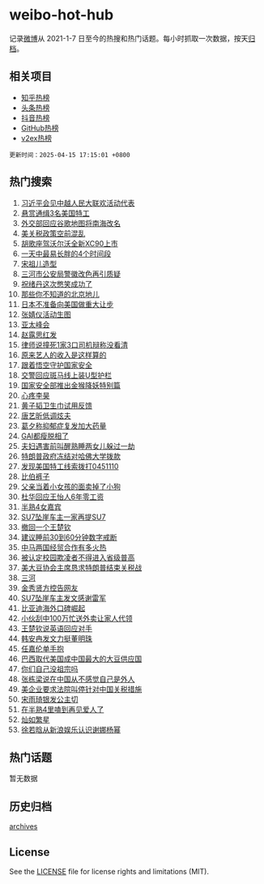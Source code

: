 # weibo-hot-hub

记录[微博](https://www.weibo.com)从 2021-1-7 日至今的热搜和热门话题。每小时抓取一次数据，按天[归档](archives)。

## 相关项目

- [知乎热榜](https://github.com/lonnyzhang423/zhihu-hot-hub)
- [头条热榜](https://github.com/lonnyzhang423/toutiao-hot-hub)
- [抖音热榜](https://github.com/lonnyzhang423/douyin-hot-hub)
- [GitHub热榜](https://github.com/lonnyzhang423/github-hot-hub)
- [v2ex热榜](https://github.com/lonnyzhang423/v2ex-hot-hub)


`更新时间：2025-04-15 17:15:01 +0800`

## 热门搜索

1. [习近平会见中越人民大联欢活动代表](https://m.weibo.cn/search?containerid=100103type%3D1%26t%3D10%26q%3D%23%E4%B9%A0%E8%BF%91%E5%B9%B3%E4%BC%9A%E8%A7%81%E4%B8%AD%E8%B6%8A%E4%BA%BA%E6%B0%91%E5%A4%A7%E8%81%94%E6%AC%A2%E6%B4%BB%E5%8A%A8%E4%BB%A3%E8%A1%A8%23&stream_entry_id=51&isnewpage=1&extparam=seat%3D1%26q%3D%2523%25E4%25B9%25A0%25E8%25BF%2591%25E5%25B9%25B3%25E4%25BC%259A%25E8%25A7%2581%25E4%25B8%25AD%25E8%25B6%258A%25E4%25BA%25BA%25E6%25B0%2591%25E5%25A4%25A7%25E8%2581%2594%25E6%25AC%25A2%25E6%25B4%25BB%25E5%258A%25A8%25E4%25BB%25A3%25E8%25A1%25A8%2523%26filter_type%3Drealtimehot%26stream_entry_id%3D51%26c_type%3D51%26pos%3D0%26dgr%3D0%26cate%3D10103%26display_time%3D1744708500%26pre_seqid%3D17447085002020323575703)
1. [悬赏通缉3名美国特工](https://m.weibo.cn/search?containerid=100103type%3D1%26t%3D10%26q%3D%23%E6%82%AC%E8%B5%8F%E9%80%9A%E7%BC%893%E5%90%8D%E7%BE%8E%E5%9B%BD%E7%89%B9%E5%B7%A5%23&stream_entry_id=31&isnewpage=1&extparam=seat%3D1%26band_rank%3D1%26filter_type%3Drealtimehot%26c_type%3D31%26pos%3D0%26cate%3D5001%26lcate%3D5001%26stream_entry_id%3D31%26q%3D%2523%25E6%2582%25AC%25E8%25B5%258F%25E9%2580%259A%25E7%25BC%25893%25E5%2590%258D%25E7%25BE%258E%25E5%259B%25BD%25E7%2589%25B9%25E5%25B7%25A5%2523%26realpos%3D1%26dgr%3D0%26flag%3D0%26display_time%3D1744708500%26pre_seqid%3D17447085002020323575703)
1. [外交部回应谷歌地图将南海改名](https://m.weibo.cn/search?containerid=100103type%3D1%26t%3D10%26q%3D%23%E5%A4%96%E4%BA%A4%E9%83%A8%E5%9B%9E%E5%BA%94%E8%B0%B7%E6%AD%8C%E5%9C%B0%E5%9B%BE%E5%B0%86%E5%8D%97%E6%B5%B7%E6%94%B9%E5%90%8D%23&stream_entry_id=31&isnewpage=1&extparam=seat%3D1%26band_rank%3D2%26filter_type%3Drealtimehot%26c_type%3D31%26pos%3D1%26cate%3D5001%26lcate%3D5001%26stream_entry_id%3D31%26q%3D%2523%25E5%25A4%2596%25E4%25BA%25A4%25E9%2583%25A8%25E5%259B%259E%25E5%25BA%2594%25E8%25B0%25B7%25E6%25AD%258C%25E5%259C%25B0%25E5%259B%25BE%25E5%25B0%2586%25E5%258D%2597%25E6%25B5%25B7%25E6%2594%25B9%25E5%2590%258D%2523%26realpos%3D2%26dgr%3D0%26flag%3D1%26display_time%3D1744708500%26pre_seqid%3D17447085002020323575703)
1. [美关税政策空前混乱](https://m.weibo.cn/search?containerid=100103type%3D1%26t%3D10%26q%3D%23%E7%BE%8E%E5%85%B3%E7%A8%8E%E6%94%BF%E7%AD%96%E7%A9%BA%E5%89%8D%E6%B7%B7%E4%B9%B1%23&stream_entry_id=31&isnewpage=1&extparam=seat%3D1%26band_rank%3D3%26filter_type%3Drealtimehot%26c_type%3D31%26pos%3D2%26cate%3D5001%26lcate%3D5001%26stream_entry_id%3D31%26q%3D%2523%25E7%25BE%258E%25E5%2585%25B3%25E7%25A8%258E%25E6%2594%25BF%25E7%25AD%2596%25E7%25A9%25BA%25E5%2589%258D%25E6%25B7%25B7%25E4%25B9%25B1%2523%26realpos%3D3%26dgr%3D0%26flag%3D1%26display_time%3D1744708500%26pre_seqid%3D17447085002020323575703)
1. [胡歌座驾沃尔沃全新XC90上市](https://m.weibo.cn/search?containerid=100103type%3D1%26t%3D10%26q%3D%23%E8%83%A1%E6%AD%8C%E5%BA%A7%E9%A9%BE%E6%B2%83%E5%B0%94%E6%B2%83%E5%85%A8%E6%96%B0XC90%E4%B8%8A%E5%B8%82%23&stream_entry_id=31&isnewpage=1&extparam=seat%3D1%26band_rank%3D4%26filter_type%3Drealtimehot%26c_type%3D31%26adid%3D282786%26cate%3D5001%26lcate%3D5001%26is_ad_pos%3D1%26stream_entry_id%3D31%26q%3D%2523%25E8%2583%25A1%25E6%25AD%258C%25E5%25BA%25A7%25E9%25A9%25BE%25E6%25B2%2583%25E5%25B0%2594%25E6%25B2%2583%25E5%2585%25A8%25E6%2596%25B0XC90%25E4%25B8%258A%25E5%25B8%2582%2523%26pos%3D3%26dgr%3D0%26topic_ad%3D1%26display_time%3D1744708500%26pre_seqid%3D17447085002020323575703)
1. [一天中最易长胖的4个时间段](https://m.weibo.cn/search?containerid=100103type%3D1%26t%3D10%26q%3D%23%E4%B8%80%E5%A4%A9%E4%B8%AD%E6%9C%80%E6%98%93%E9%95%BF%E8%83%96%E7%9A%844%E4%B8%AA%E6%97%B6%E9%97%B4%E6%AE%B5%23&stream_entry_id=31&isnewpage=1&extparam=seat%3D1%26band_rank%3D4%26filter_type%3Drealtimehot%26c_type%3D31%26pos%3D4%26cate%3D5001%26lcate%3D5001%26stream_entry_id%3D31%26q%3D%2523%25E4%25B8%2580%25E5%25A4%25A9%25E4%25B8%25AD%25E6%259C%2580%25E6%2598%2593%25E9%2595%25BF%25E8%2583%2596%25E7%259A%25844%25E4%25B8%25AA%25E6%2597%25B6%25E9%2597%25B4%25E6%25AE%25B5%2523%26realpos%3D4%26dgr%3D0%26flag%3D0%26display_time%3D1744708500%26pre_seqid%3D17447085002020323575703)
1. [宋祖儿造型](https://m.weibo.cn/search?containerid=100103type%3D1%26t%3D10%26q%3D%E5%AE%8B%E7%A5%96%E5%84%BF%E9%80%A0%E5%9E%8B&stream_entry_id=31&isnewpage=1&extparam=seat%3D1%26band_rank%3D5%26filter_type%3Drealtimehot%26c_type%3D31%26pos%3D5%26cate%3D5001%26lcate%3D5001%26stream_entry_id%3D31%26q%3D%25E5%25AE%258B%25E7%25A5%2596%25E5%2584%25BF%25E9%2580%25A0%25E5%259E%258B%26realpos%3D5%26dgr%3D0%26flag%3D1%26display_time%3D1744708500%26pre_seqid%3D17447085002020323575703)
1. [三河市公安局警徽改色再引质疑](https://m.weibo.cn/search?containerid=100103type%3D1%26t%3D10%26q%3D%23%E4%B8%89%E6%B2%B3%E5%B8%82%E5%85%AC%E5%AE%89%E5%B1%80%E8%AD%A6%E5%BE%BD%E6%94%B9%E8%89%B2%E5%86%8D%E5%BC%95%E8%B4%A8%E7%96%91%23&stream_entry_id=31&isnewpage=1&extparam=seat%3D1%26band_rank%3D6%26filter_type%3Drealtimehot%26c_type%3D31%26pos%3D6%26cate%3D5001%26lcate%3D5001%26stream_entry_id%3D31%26q%3D%2523%25E4%25B8%2589%25E6%25B2%25B3%25E5%25B8%2582%25E5%2585%25AC%25E5%25AE%2589%25E5%25B1%2580%25E8%25AD%25A6%25E5%25BE%25BD%25E6%2594%25B9%25E8%2589%25B2%25E5%2586%258D%25E5%25BC%2595%25E8%25B4%25A8%25E7%2596%2591%2523%26realpos%3D6%26dgr%3D0%26flag%3D1%26display_time%3D1744708500%26pre_seqid%3D17447085002020323575703)
1. [祝绪丹这次憋笑成功了](https://m.weibo.cn/search?containerid=100103type%3D1%26t%3D10%26q%3D%23%E7%A5%9D%E7%BB%AA%E4%B8%B9%E8%BF%99%E6%AC%A1%E6%86%8B%E7%AC%91%E6%88%90%E5%8A%9F%E4%BA%86%23&stream_entry_id=31&isnewpage=1&extparam=seat%3D1%26band_rank%3D7%26filter_type%3Drealtimehot%26is_ad_pos%3D1%26adid%3D282832%26cate%3D5001%26lcate%3D5001%26stream_entry_id%3D31%26q%3D%2523%25E7%25A5%259D%25E7%25BB%25AA%25E4%25B8%25B9%25E8%25BF%2599%25E6%25AC%25A1%25E6%2586%258B%25E7%25AC%2591%25E6%2588%2590%25E5%258A%259F%25E4%25BA%2586%2523%26c_type%3D31%26dgr%3D0%26pos%3D7%26display_time%3D1744708500%26pre_seqid%3D17447085002020323575703)
1. [那些你不知道的北京地儿](https://m.weibo.cn/search?containerid=100103type%3D1%26t%3D10%26q%3D%23%E9%82%A3%E4%BA%9B%E4%BD%A0%E4%B8%8D%E7%9F%A5%E9%81%93%E7%9A%84%E5%8C%97%E4%BA%AC%E5%9C%B0%E5%84%BF%23&stream_entry_id=31&isnewpage=1&extparam=seat%3D1%26band_rank%3D7%26filter_type%3Drealtimehot%26c_type%3D31%26pos%3D8%26cate%3D5001%26lcate%3D5001%26stream_entry_id%3D31%26q%3D%2523%25E9%2582%25A3%25E4%25BA%259B%25E4%25BD%25A0%25E4%25B8%258D%25E7%259F%25A5%25E9%2581%2593%25E7%259A%2584%25E5%258C%2597%25E4%25BA%25AC%25E5%259C%25B0%25E5%2584%25BF%2523%26realpos%3D7%26dgr%3D0%26flag%3D0%26display_time%3D1744708500%26pre_seqid%3D17447085002020323575703)
1. [日本不准备向美国做重大让步](https://m.weibo.cn/search?containerid=100103type%3D1%26t%3D10%26q%3D%23%E6%97%A5%E6%9C%AC%E4%B8%8D%E5%87%86%E5%A4%87%E5%90%91%E7%BE%8E%E5%9B%BD%E5%81%9A%E9%87%8D%E5%A4%A7%E8%AE%A9%E6%AD%A5%23&stream_entry_id=31&isnewpage=1&extparam=seat%3D1%26band_rank%3D8%26filter_type%3Drealtimehot%26c_type%3D31%26pos%3D9%26cate%3D5001%26lcate%3D5001%26stream_entry_id%3D31%26q%3D%2523%25E6%2597%25A5%25E6%259C%25AC%25E4%25B8%258D%25E5%2587%2586%25E5%25A4%2587%25E5%2590%2591%25E7%25BE%258E%25E5%259B%25BD%25E5%2581%259A%25E9%2587%258D%25E5%25A4%25A7%25E8%25AE%25A9%25E6%25AD%25A5%2523%26realpos%3D8%26dgr%3D0%26flag%3D1%26display_time%3D1744708500%26pre_seqid%3D17447085002020323575703)
1. [张婧仪活动生图](https://m.weibo.cn/search?containerid=100103type%3D1%26t%3D10%26q%3D%23%E5%BC%A0%E5%A9%A7%E4%BB%AA%E6%B4%BB%E5%8A%A8%E7%94%9F%E5%9B%BE%23&stream_entry_id=31&isnewpage=1&extparam=seat%3D1%26band_rank%3D9%26filter_type%3Drealtimehot%26c_type%3D31%26pos%3D10%26cate%3D5001%26lcate%3D5001%26stream_entry_id%3D31%26q%3D%2523%25E5%25BC%25A0%25E5%25A9%25A7%25E4%25BB%25AA%25E6%25B4%25BB%25E5%258A%25A8%25E7%2594%259F%25E5%259B%25BE%2523%26realpos%3D9%26dgr%3D0%26flag%3D1%26display_time%3D1744708500%26pre_seqid%3D17447085002020323575703)
1. [亚太峰会](https://m.weibo.cn/search?containerid=100103type%3D1%26t%3D10%26q%3D%23%E4%BA%9A%E5%A4%AA%E5%B3%B0%E4%BC%9A%23&stream_entry_id=31&isnewpage=1&extparam=seat%3D1%26band_rank%3D10%26filter_type%3Drealtimehot%26c_type%3D31%26pos%3D11%26cate%3D5001%26lcate%3D5001%26stream_entry_id%3D31%26q%3D%2523%25E4%25BA%259A%25E5%25A4%25AA%25E5%25B3%25B0%25E4%25BC%259A%2523%26realpos%3D10%26dgr%3D0%26flag%3D0%26display_time%3D1744708500%26pre_seqid%3D17447085002020323575703)
1. [赵露思红发](https://m.weibo.cn/search?containerid=100103type%3D1%26t%3D10%26q%3D%23%E8%B5%B5%E9%9C%B2%E6%80%9D%E7%BA%A2%E5%8F%91%23&stream_entry_id=31&isnewpage=1&extparam=seat%3D1%26band_rank%3D11%26filter_type%3Drealtimehot%26c_type%3D31%26pos%3D12%26cate%3D5001%26lcate%3D5001%26stream_entry_id%3D31%26q%3D%2523%25E8%25B5%25B5%25E9%259C%25B2%25E6%2580%259D%25E7%25BA%25A2%25E5%258F%2591%2523%26realpos%3D11%26dgr%3D0%26flag%3D1%26display_time%3D1744708500%26pre_seqid%3D17447085002020323575703)
1. [律师说撞死1家3口司机辩称没看清](https://m.weibo.cn/search?containerid=100103type%3D1%26t%3D10%26q%3D%23%E5%BE%8B%E5%B8%88%E8%AF%B4%E6%92%9E%E6%AD%BB1%E5%AE%B63%E5%8F%A3%E5%8F%B8%E6%9C%BA%E8%BE%A9%E7%A7%B0%E6%B2%A1%E7%9C%8B%E6%B8%85%23&stream_entry_id=31&isnewpage=1&extparam=seat%3D1%26band_rank%3D12%26filter_type%3Drealtimehot%26c_type%3D31%26pos%3D13%26cate%3D5001%26lcate%3D5001%26stream_entry_id%3D31%26q%3D%2523%25E5%25BE%258B%25E5%25B8%2588%25E8%25AF%25B4%25E6%2592%259E%25E6%25AD%25BB1%25E5%25AE%25B63%25E5%258F%25A3%25E5%258F%25B8%25E6%259C%25BA%25E8%25BE%25A9%25E7%25A7%25B0%25E6%25B2%25A1%25E7%259C%258B%25E6%25B8%2585%2523%26realpos%3D12%26dgr%3D0%26flag%3D1%26display_time%3D1744708500%26pre_seqid%3D17447085002020323575703)
1. [原来艺人的收入是这样算的](https://m.weibo.cn/search?containerid=100103type%3D1%26t%3D10%26q%3D%23%E5%8E%9F%E6%9D%A5%E8%89%BA%E4%BA%BA%E7%9A%84%E6%94%B6%E5%85%A5%E6%98%AF%E8%BF%99%E6%A0%B7%E7%AE%97%E7%9A%84%23&stream_entry_id=31&isnewpage=1&extparam=seat%3D1%26band_rank%3D13%26filter_type%3Drealtimehot%26c_type%3D31%26pos%3D14%26cate%3D5001%26lcate%3D5001%26stream_entry_id%3D31%26q%3D%2523%25E5%258E%259F%25E6%259D%25A5%25E8%2589%25BA%25E4%25BA%25BA%25E7%259A%2584%25E6%2594%25B6%25E5%2585%25A5%25E6%2598%25AF%25E8%25BF%2599%25E6%25A0%25B7%25E7%25AE%2597%25E7%259A%2584%2523%26realpos%3D13%26dgr%3D0%26flag%3D2%26display_time%3D1744708500%26pre_seqid%3D17447085002020323575703)
1. [跟着悟空守护国家安全](https://m.weibo.cn/search?containerid=100103type%3D1%26t%3D10%26q%3D%23%E8%B7%9F%E7%9D%80%E6%82%9F%E7%A9%BA%E5%AE%88%E6%8A%A4%E5%9B%BD%E5%AE%B6%E5%AE%89%E5%85%A8%23&stream_entry_id=31&isnewpage=1&extparam=seat%3D1%26band_rank%3D14%26filter_type%3Drealtimehot%26c_type%3D31%26pos%3D15%26cate%3D5001%26lcate%3D5001%26stream_entry_id%3D31%26q%3D%2523%25E8%25B7%259F%25E7%259D%2580%25E6%2582%259F%25E7%25A9%25BA%25E5%25AE%2588%25E6%258A%25A4%25E5%259B%25BD%25E5%25AE%25B6%25E5%25AE%2589%25E5%2585%25A8%2523%26realpos%3D14%26dgr%3D0%26flag%3D1%26display_time%3D1744708500%26pre_seqid%3D17447085002020323575703)
1. [交警回应斑马线上装U型护栏](https://m.weibo.cn/search?containerid=100103type%3D1%26t%3D10%26q%3D%23%E4%BA%A4%E8%AD%A6%E5%9B%9E%E5%BA%94%E6%96%91%E9%A9%AC%E7%BA%BF%E4%B8%8A%E8%A3%85U%E5%9E%8B%E6%8A%A4%E6%A0%8F%23&stream_entry_id=31&isnewpage=1&extparam=seat%3D1%26band_rank%3D15%26filter_type%3Drealtimehot%26c_type%3D31%26pos%3D16%26cate%3D5001%26lcate%3D5001%26stream_entry_id%3D31%26q%3D%2523%25E4%25BA%25A4%25E8%25AD%25A6%25E5%259B%259E%25E5%25BA%2594%25E6%2596%2591%25E9%25A9%25AC%25E7%25BA%25BF%25E4%25B8%258A%25E8%25A3%2585U%25E5%259E%258B%25E6%258A%25A4%25E6%25A0%258F%2523%26realpos%3D15%26dgr%3D0%26flag%3D1%26display_time%3D1744708500%26pre_seqid%3D17447085002020323575703)
1. [国家安全部推出金猴降妖特别篇](https://m.weibo.cn/search?containerid=100103type%3D1%26t%3D10%26q%3D%23%E5%9B%BD%E5%AE%B6%E5%AE%89%E5%85%A8%E9%83%A8%E6%8E%A8%E5%87%BA%E9%87%91%E7%8C%B4%E9%99%8D%E5%A6%96%E7%89%B9%E5%88%AB%E7%AF%87%23&stream_entry_id=31&isnewpage=1&extparam=seat%3D1%26band_rank%3D16%26filter_type%3Drealtimehot%26c_type%3D31%26pos%3D17%26cate%3D5001%26lcate%3D5001%26stream_entry_id%3D31%26q%3D%2523%25E5%259B%25BD%25E5%25AE%25B6%25E5%25AE%2589%25E5%2585%25A8%25E9%2583%25A8%25E6%258E%25A8%25E5%2587%25BA%25E9%2587%2591%25E7%258C%25B4%25E9%2599%258D%25E5%25A6%2596%25E7%2589%25B9%25E5%2588%25AB%25E7%25AF%2587%2523%26realpos%3D16%26dgr%3D0%26flag%3D0%26display_time%3D1744708500%26pre_seqid%3D17447085002020323575703)
1. [心疼李昊](https://m.weibo.cn/search?containerid=100103type%3D1%26t%3D10%26q%3D%E5%BF%83%E7%96%BC%E6%9D%8E%E6%98%8A&stream_entry_id=31&isnewpage=1&extparam=seat%3D1%26band_rank%3D17%26filter_type%3Drealtimehot%26c_type%3D31%26pos%3D18%26cate%3D5001%26lcate%3D5001%26stream_entry_id%3D31%26q%3D%25E5%25BF%2583%25E7%2596%25BC%25E6%259D%258E%25E6%2598%258A%26realpos%3D17%26dgr%3D0%26flag%3D1%26display_time%3D1744708500%26pre_seqid%3D17447085002020323575703)
1. [黄子韬卫生巾试用反馈](https://m.weibo.cn/search?containerid=100103type%3D1%26t%3D10%26q%3D%23%E9%BB%84%E5%AD%90%E9%9F%AC%E5%8D%AB%E7%94%9F%E5%B7%BE%E8%AF%95%E7%94%A8%E5%8F%8D%E9%A6%88%23&stream_entry_id=31&isnewpage=1&extparam=seat%3D1%26band_rank%3D18%26filter_type%3Drealtimehot%26c_type%3D31%26pos%3D19%26cate%3D5001%26lcate%3D5001%26stream_entry_id%3D31%26q%3D%2523%25E9%25BB%2584%25E5%25AD%2590%25E9%259F%25AC%25E5%258D%25AB%25E7%2594%259F%25E5%25B7%25BE%25E8%25AF%2595%25E7%2594%25A8%25E5%258F%258D%25E9%25A6%2588%2523%26realpos%3D18%26dgr%3D0%26flag%3D2%26display_time%3D1744708500%26pre_seqid%3D17447085002020323575703)
1. [唐艺昕低调炫夫](https://m.weibo.cn/search?containerid=100103type%3D1%26t%3D10%26q%3D%E5%94%90%E8%89%BA%E6%98%95%E4%BD%8E%E8%B0%83%E7%82%AB%E5%A4%AB&stream_entry_id=31&isnewpage=1&extparam=seat%3D1%26band_rank%3D19%26filter_type%3Drealtimehot%26c_type%3D31%26pos%3D20%26cate%3D5001%26lcate%3D5001%26stream_entry_id%3D31%26q%3D%25E5%2594%2590%25E8%2589%25BA%25E6%2598%2595%25E4%25BD%258E%25E8%25B0%2583%25E7%2582%25AB%25E5%25A4%25AB%26realpos%3D19%26dgr%3D0%26flag%3D1%26display_time%3D1744708500%26pre_seqid%3D17447085002020323575703)
1. [葛夕称抑郁症复发加大药量](https://m.weibo.cn/search?containerid=100103type%3D1%26t%3D10%26q%3D%23%E8%91%9B%E5%A4%95%E7%A7%B0%E6%8A%91%E9%83%81%E7%97%87%E5%A4%8D%E5%8F%91%E5%8A%A0%E5%A4%A7%E8%8D%AF%E9%87%8F%23&stream_entry_id=31&isnewpage=1&extparam=seat%3D1%26band_rank%3D20%26filter_type%3Drealtimehot%26c_type%3D31%26pos%3D21%26cate%3D5001%26lcate%3D5001%26stream_entry_id%3D31%26q%3D%2523%25E8%2591%259B%25E5%25A4%2595%25E7%25A7%25B0%25E6%258A%2591%25E9%2583%2581%25E7%2597%2587%25E5%25A4%258D%25E5%258F%2591%25E5%258A%25A0%25E5%25A4%25A7%25E8%258D%25AF%25E9%2587%258F%2523%26realpos%3D20%26dgr%3D0%26flag%3D2%26display_time%3D1744708500%26pre_seqid%3D17447085002020323575703)
1. [GAI都瘦脱相了](https://m.weibo.cn/search?containerid=100103type%3D1%26t%3D10%26q%3DGAI%E9%83%BD%E7%98%A6%E8%84%B1%E7%9B%B8%E4%BA%86&stream_entry_id=31&isnewpage=1&extparam=seat%3D1%26band_rank%3D21%26filter_type%3Drealtimehot%26c_type%3D31%26pos%3D22%26cate%3D5001%26lcate%3D5001%26stream_entry_id%3D31%26q%3DGAI%25E9%2583%25BD%25E7%2598%25A6%25E8%2584%25B1%25E7%259B%25B8%25E4%25BA%2586%26realpos%3D21%26dgr%3D0%26flag%3D1%26display_time%3D1744708500%26pre_seqid%3D17447085002020323575703)
1. [夫妇遇害前叫醒熟睡两女儿躲过一劫](https://m.weibo.cn/search?containerid=100103type%3D1%26t%3D10%26q%3D%23%E5%A4%AB%E5%A6%87%E9%81%87%E5%AE%B3%E5%89%8D%E5%8F%AB%E9%86%92%E7%86%9F%E7%9D%A1%E4%B8%A4%E5%A5%B3%E5%84%BF%E8%BA%B2%E8%BF%87%E4%B8%80%E5%8A%AB%23&stream_entry_id=31&isnewpage=1&extparam=seat%3D1%26band_rank%3D22%26filter_type%3Drealtimehot%26c_type%3D31%26pos%3D23%26cate%3D5001%26lcate%3D5001%26stream_entry_id%3D31%26q%3D%2523%25E5%25A4%25AB%25E5%25A6%2587%25E9%2581%2587%25E5%25AE%25B3%25E5%2589%258D%25E5%258F%25AB%25E9%2586%2592%25E7%2586%259F%25E7%259D%25A1%25E4%25B8%25A4%25E5%25A5%25B3%25E5%2584%25BF%25E8%25BA%25B2%25E8%25BF%2587%25E4%25B8%2580%25E5%258A%25AB%2523%26realpos%3D22%26dgr%3D0%26flag%3D2%26display_time%3D1744708500%26pre_seqid%3D17447085002020323575703)
1. [特朗普政府冻结对哈佛大学拨款](https://m.weibo.cn/search?containerid=100103type%3D1%26t%3D10%26q%3D%23%E7%89%B9%E6%9C%97%E6%99%AE%E6%94%BF%E5%BA%9C%E5%86%BB%E7%BB%93%E5%AF%B9%E5%93%88%E4%BD%9B%E5%A4%A7%E5%AD%A6%E6%8B%A8%E6%AC%BE%23&stream_entry_id=31&isnewpage=1&extparam=seat%3D1%26band_rank%3D23%26filter_type%3Drealtimehot%26c_type%3D31%26pos%3D24%26cate%3D5001%26lcate%3D5001%26stream_entry_id%3D31%26q%3D%2523%25E7%2589%25B9%25E6%259C%2597%25E6%2599%25AE%25E6%2594%25BF%25E5%25BA%259C%25E5%2586%25BB%25E7%25BB%2593%25E5%25AF%25B9%25E5%2593%2588%25E4%25BD%259B%25E5%25A4%25A7%25E5%25AD%25A6%25E6%258B%25A8%25E6%25AC%25BE%2523%26realpos%3D23%26dgr%3D0%26flag%3D0%26display_time%3D1744708500%26pre_seqid%3D17447085002020323575703)
1. [发现美国特工线索拨打0451110](https://m.weibo.cn/search?containerid=100103type%3D1%26t%3D10%26q%3D%23%E5%8F%91%E7%8E%B0%E7%BE%8E%E5%9B%BD%E7%89%B9%E5%B7%A5%E7%BA%BF%E7%B4%A2%E6%8B%A8%E6%89%930451110%23&stream_entry_id=31&isnewpage=1&extparam=seat%3D1%26band_rank%3D24%26filter_type%3Drealtimehot%26c_type%3D31%26pos%3D25%26cate%3D5001%26lcate%3D5001%26stream_entry_id%3D31%26q%3D%2523%25E5%258F%2591%25E7%258E%25B0%25E7%25BE%258E%25E5%259B%25BD%25E7%2589%25B9%25E5%25B7%25A5%25E7%25BA%25BF%25E7%25B4%25A2%25E6%258B%25A8%25E6%2589%25930451110%2523%26realpos%3D24%26dgr%3D0%26flag%3D0%26display_time%3D1744708500%26pre_seqid%3D17447085002020323575703)
1. [比伯裤子](https://m.weibo.cn/search?containerid=100103type%3D1%26t%3D10%26q%3D%E6%AF%94%E4%BC%AF%E8%A3%A4%E5%AD%90&stream_entry_id=31&isnewpage=1&extparam=seat%3D1%26band_rank%3D25%26filter_type%3Drealtimehot%26c_type%3D31%26pos%3D26%26cate%3D5001%26lcate%3D5001%26stream_entry_id%3D31%26q%3D%25E6%25AF%2594%25E4%25BC%25AF%25E8%25A3%25A4%25E5%25AD%2590%26realpos%3D25%26dgr%3D0%26flag%3D0%26display_time%3D1744708500%26pre_seqid%3D17447085002020323575703)
1. [父亲当着小女孩的面卖掉了小狗](https://m.weibo.cn/search?containerid=100103type%3D1%26t%3D10%26q%3D%23%E7%88%B6%E4%BA%B2%E5%BD%93%E7%9D%80%E5%B0%8F%E5%A5%B3%E5%AD%A9%E7%9A%84%E9%9D%A2%E5%8D%96%E6%8E%89%E4%BA%86%E5%B0%8F%E7%8B%97%23&stream_entry_id=31&isnewpage=1&extparam=seat%3D1%26band_rank%3D26%26filter_type%3Drealtimehot%26c_type%3D31%26pos%3D27%26cate%3D5001%26lcate%3D5001%26stream_entry_id%3D31%26q%3D%2523%25E7%2588%25B6%25E4%25BA%25B2%25E5%25BD%2593%25E7%259D%2580%25E5%25B0%258F%25E5%25A5%25B3%25E5%25AD%25A9%25E7%259A%2584%25E9%259D%25A2%25E5%258D%2596%25E6%258E%2589%25E4%25BA%2586%25E5%25B0%258F%25E7%258B%2597%2523%26realpos%3D26%26dgr%3D0%26flag%3D1%26display_time%3D1744708500%26pre_seqid%3D17447085002020323575703)
1. [杜华回应王怡人6年零工资](https://m.weibo.cn/search?containerid=100103type%3D1%26t%3D10%26q%3D%E6%9D%9C%E5%8D%8E%E5%9B%9E%E5%BA%94%E7%8E%8B%E6%80%A1%E4%BA%BA6%E5%B9%B4%E9%9B%B6%E5%B7%A5%E8%B5%84&stream_entry_id=31&isnewpage=1&extparam=seat%3D1%26band_rank%3D27%26filter_type%3Drealtimehot%26c_type%3D31%26pos%3D28%26cate%3D5001%26lcate%3D5001%26stream_entry_id%3D31%26q%3D%25E6%259D%259C%25E5%258D%258E%25E5%259B%259E%25E5%25BA%2594%25E7%258E%258B%25E6%2580%25A1%25E4%25BA%25BA6%25E5%25B9%25B4%25E9%259B%25B6%25E5%25B7%25A5%25E8%25B5%2584%26realpos%3D27%26dgr%3D0%26flag%3D0%26display_time%3D1744708500%26pre_seqid%3D17447085002020323575703)
1. [半熟4女嘉宾](https://m.weibo.cn/search?containerid=100103type%3D1%26t%3D10%26q%3D%E5%8D%8A%E7%86%9F4%E5%A5%B3%E5%98%89%E5%AE%BE&stream_entry_id=31&isnewpage=1&extparam=seat%3D1%26band_rank%3D28%26filter_type%3Drealtimehot%26c_type%3D31%26pos%3D29%26cate%3D5001%26lcate%3D5001%26stream_entry_id%3D31%26q%3D%25E5%258D%258A%25E7%2586%259F4%25E5%25A5%25B3%25E5%2598%2589%25E5%25AE%25BE%26realpos%3D28%26dgr%3D0%26flag%3D1%26display_time%3D1744708500%26pre_seqid%3D17447085002020323575703)
1. [SU7坠崖车主一家再提SU7](https://m.weibo.cn/search?containerid=100103type%3D1%26t%3D10%26q%3D%23SU7%E5%9D%A0%E5%B4%96%E8%BD%A6%E4%B8%BB%E4%B8%80%E5%AE%B6%E5%86%8D%E6%8F%90SU7%23&stream_entry_id=31&isnewpage=1&extparam=seat%3D1%26band_rank%3D29%26filter_type%3Drealtimehot%26c_type%3D31%26pos%3D30%26cate%3D5001%26lcate%3D5001%26stream_entry_id%3D31%26q%3D%2523SU7%25E5%259D%25A0%25E5%25B4%2596%25E8%25BD%25A6%25E4%25B8%25BB%25E4%25B8%2580%25E5%25AE%25B6%25E5%2586%258D%25E6%258F%2590SU7%2523%26realpos%3D29%26dgr%3D0%26flag%3D1%26display_time%3D1744708500%26pre_seqid%3D17447085002020323575703)
1. [撤回一个王楚钦](https://m.weibo.cn/search?containerid=100103type%3D1%26t%3D10%26q%3D%E6%92%A4%E5%9B%9E%E4%B8%80%E4%B8%AA%E7%8E%8B%E6%A5%9A%E9%92%A6&stream_entry_id=31&isnewpage=1&extparam=seat%3D1%26band_rank%3D30%26filter_type%3Drealtimehot%26c_type%3D31%26pos%3D31%26cate%3D5001%26lcate%3D5001%26stream_entry_id%3D31%26q%3D%25E6%2592%25A4%25E5%259B%259E%25E4%25B8%2580%25E4%25B8%25AA%25E7%258E%258B%25E6%25A5%259A%25E9%2592%25A6%26realpos%3D30%26dgr%3D0%26flag%3D1%26display_time%3D1744708500%26pre_seqid%3D17447085002020323575703)
1. [建议睡前30到60分钟数字戒断](https://m.weibo.cn/search?containerid=100103type%3D1%26t%3D10%26q%3D%23%E5%BB%BA%E8%AE%AE%E7%9D%A1%E5%89%8D30%E5%88%B060%E5%88%86%E9%92%9F%E6%95%B0%E5%AD%97%E6%88%92%E6%96%AD%23&stream_entry_id=31&isnewpage=1&extparam=seat%3D1%26band_rank%3D31%26filter_type%3Drealtimehot%26c_type%3D31%26pos%3D32%26cate%3D5001%26lcate%3D5001%26stream_entry_id%3D31%26q%3D%2523%25E5%25BB%25BA%25E8%25AE%25AE%25E7%259D%25A1%25E5%2589%258D30%25E5%2588%25B060%25E5%2588%2586%25E9%2592%259F%25E6%2595%25B0%25E5%25AD%2597%25E6%2588%2592%25E6%2596%25AD%2523%26realpos%3D31%26dgr%3D0%26flag%3D0%26display_time%3D1744708500%26pre_seqid%3D17447085002020323575703)
1. [中马两国经贸合作有多火热](https://m.weibo.cn/search?containerid=100103type%3D1%26t%3D10%26q%3D%23%E4%B8%AD%E9%A9%AC%E4%B8%A4%E5%9B%BD%E7%BB%8F%E8%B4%B8%E5%90%88%E4%BD%9C%E6%9C%89%E5%A4%9A%E7%81%AB%E7%83%AD%23&stream_entry_id=31&isnewpage=1&extparam=seat%3D1%26band_rank%3D32%26filter_type%3Drealtimehot%26c_type%3D31%26pos%3D33%26cate%3D5001%26lcate%3D5001%26stream_entry_id%3D31%26q%3D%2523%25E4%25B8%25AD%25E9%25A9%25AC%25E4%25B8%25A4%25E5%259B%25BD%25E7%25BB%258F%25E8%25B4%25B8%25E5%2590%2588%25E4%25BD%259C%25E6%259C%2589%25E5%25A4%259A%25E7%2581%25AB%25E7%2583%25AD%2523%26realpos%3D32%26dgr%3D0%26flag%3D1%26display_time%3D1744708500%26pre_seqid%3D17447085002020323575703)
1. [被认定校园欺凌者不得进入省级普高](https://m.weibo.cn/search?containerid=100103type%3D1%26t%3D10%26q%3D%23%E8%A2%AB%E8%AE%A4%E5%AE%9A%E6%A0%A1%E5%9B%AD%E6%AC%BA%E5%87%8C%E8%80%85%E4%B8%8D%E5%BE%97%E8%BF%9B%E5%85%A5%E7%9C%81%E7%BA%A7%E6%99%AE%E9%AB%98%23&stream_entry_id=31&isnewpage=1&extparam=seat%3D1%26band_rank%3D33%26filter_type%3Drealtimehot%26c_type%3D31%26pos%3D34%26cate%3D5001%26lcate%3D5001%26stream_entry_id%3D31%26q%3D%2523%25E8%25A2%25AB%25E8%25AE%25A4%25E5%25AE%259A%25E6%25A0%25A1%25E5%259B%25AD%25E6%25AC%25BA%25E5%2587%258C%25E8%2580%2585%25E4%25B8%258D%25E5%25BE%2597%25E8%25BF%259B%25E5%2585%25A5%25E7%259C%2581%25E7%25BA%25A7%25E6%2599%25AE%25E9%25AB%2598%2523%26realpos%3D33%26dgr%3D0%26flag%3D1%26display_time%3D1744708500%26pre_seqid%3D17447085002020323575703)
1. [美大豆协会主席恳求特朗普结束关税战](https://m.weibo.cn/search?containerid=100103type%3D1%26t%3D10%26q%3D%23%E7%BE%8E%E5%A4%A7%E8%B1%86%E5%8D%8F%E4%BC%9A%E4%B8%BB%E5%B8%AD%E6%81%B3%E6%B1%82%E7%89%B9%E6%9C%97%E6%99%AE%E7%BB%93%E6%9D%9F%E5%85%B3%E7%A8%8E%E6%88%98%23&stream_entry_id=31&isnewpage=1&extparam=seat%3D1%26band_rank%3D34%26filter_type%3Drealtimehot%26c_type%3D31%26pos%3D35%26cate%3D5001%26lcate%3D5001%26stream_entry_id%3D31%26q%3D%2523%25E7%25BE%258E%25E5%25A4%25A7%25E8%25B1%2586%25E5%258D%258F%25E4%25BC%259A%25E4%25B8%25BB%25E5%25B8%25AD%25E6%2581%25B3%25E6%25B1%2582%25E7%2589%25B9%25E6%259C%2597%25E6%2599%25AE%25E7%25BB%2593%25E6%259D%259F%25E5%2585%25B3%25E7%25A8%258E%25E6%2588%2598%2523%26realpos%3D34%26dgr%3D0%26flag%3D1%26display_time%3D1744708500%26pre_seqid%3D17447085002020323575703)
1. [三河](https://m.weibo.cn/search?containerid=100103type%3D1%26t%3D10%26q%3D%E4%B8%89%E6%B2%B3&stream_entry_id=31&isnewpage=1&extparam=seat%3D1%26band_rank%3D35%26filter_type%3Drealtimehot%26c_type%3D31%26pos%3D36%26cate%3D5001%26lcate%3D5001%26stream_entry_id%3D31%26q%3D%25E4%25B8%2589%25E6%25B2%25B3%26realpos%3D35%26dgr%3D0%26flag%3D1%26display_time%3D1744708500%26pre_seqid%3D17447085002020323575703)
1. [金秀贤方控告网友](https://m.weibo.cn/search?containerid=100103type%3D1%26t%3D10%26q%3D%23%E9%87%91%E7%A7%80%E8%B4%A4%E6%96%B9%E6%8E%A7%E5%91%8A%E7%BD%91%E5%8F%8B%23&stream_entry_id=31&isnewpage=1&extparam=seat%3D1%26band_rank%3D36%26filter_type%3Drealtimehot%26c_type%3D31%26pos%3D37%26cate%3D5001%26lcate%3D5001%26stream_entry_id%3D31%26q%3D%2523%25E9%2587%2591%25E7%25A7%2580%25E8%25B4%25A4%25E6%2596%25B9%25E6%258E%25A7%25E5%2591%258A%25E7%25BD%2591%25E5%258F%258B%2523%26realpos%3D36%26dgr%3D0%26flag%3D1%26display_time%3D1744708500%26pre_seqid%3D17447085002020323575703)
1. [SU7坠崖车主发文感谢雷军](https://m.weibo.cn/search?containerid=100103type%3D1%26t%3D10%26q%3D%23SU7%E5%9D%A0%E5%B4%96%E8%BD%A6%E4%B8%BB%E5%8F%91%E6%96%87%E6%84%9F%E8%B0%A2%E9%9B%B7%E5%86%9B%23&stream_entry_id=31&isnewpage=1&extparam=seat%3D1%26band_rank%3D37%26filter_type%3Drealtimehot%26c_type%3D31%26pos%3D38%26cate%3D5001%26lcate%3D5001%26stream_entry_id%3D31%26q%3D%2523SU7%25E5%259D%25A0%25E5%25B4%2596%25E8%25BD%25A6%25E4%25B8%25BB%25E5%258F%2591%25E6%2596%2587%25E6%2584%259F%25E8%25B0%25A2%25E9%259B%25B7%25E5%2586%259B%2523%26realpos%3D37%26dgr%3D0%26flag%3D0%26display_time%3D1744708500%26pre_seqid%3D17447085002020323575703)
1. [比亚迪海外口碑崛起](https://m.weibo.cn/search?containerid=100103type%3D1%26t%3D10%26q%3D%23%E6%AF%94%E4%BA%9A%E8%BF%AA%E6%B5%B7%E5%A4%96%E5%8F%A3%E7%A2%91%E5%B4%9B%E8%B5%B7%23&stream_entry_id=31&isnewpage=1&extparam=seat%3D1%26band_rank%3D38%26filter_type%3Drealtimehot%26c_type%3D31%26pos%3D39%26cate%3D5001%26lcate%3D5001%26stream_entry_id%3D31%26q%3D%2523%25E6%25AF%2594%25E4%25BA%259A%25E8%25BF%25AA%25E6%25B5%25B7%25E5%25A4%2596%25E5%258F%25A3%25E7%25A2%2591%25E5%25B4%259B%25E8%25B5%25B7%2523%26realpos%3D38%26dgr%3D0%26flag%3D1%26display_time%3D1744708500%26pre_seqid%3D17447085002020323575703)
1. [小伙刮中100万忙送外卖让家人代领](https://m.weibo.cn/search?containerid=100103type%3D1%26t%3D10%26q%3D%23%E5%B0%8F%E4%BC%99%E5%88%AE%E4%B8%AD100%E4%B8%87%E5%BF%99%E9%80%81%E5%A4%96%E5%8D%96%E8%AE%A9%E5%AE%B6%E4%BA%BA%E4%BB%A3%E9%A2%86%23&stream_entry_id=31&isnewpage=1&extparam=seat%3D1%26band_rank%3D39%26filter_type%3Drealtimehot%26c_type%3D31%26pos%3D40%26cate%3D5001%26lcate%3D5001%26stream_entry_id%3D31%26q%3D%2523%25E5%25B0%258F%25E4%25BC%2599%25E5%2588%25AE%25E4%25B8%25AD100%25E4%25B8%2587%25E5%25BF%2599%25E9%2580%2581%25E5%25A4%2596%25E5%258D%2596%25E8%25AE%25A9%25E5%25AE%25B6%25E4%25BA%25BA%25E4%25BB%25A3%25E9%25A2%2586%2523%26realpos%3D39%26dgr%3D0%26flag%3D0%26display_time%3D1744708500%26pre_seqid%3D17447085002020323575703)
1. [王楚钦说英语回应对手](https://m.weibo.cn/search?containerid=100103type%3D1%26t%3D10%26q%3D%E7%8E%8B%E6%A5%9A%E9%92%A6%E8%AF%B4%E8%8B%B1%E8%AF%AD%E5%9B%9E%E5%BA%94%E5%AF%B9%E6%89%8B&stream_entry_id=31&isnewpage=1&extparam=seat%3D1%26band_rank%3D40%26filter_type%3Drealtimehot%26c_type%3D31%26pos%3D41%26cate%3D5001%26lcate%3D5001%26stream_entry_id%3D31%26q%3D%25E7%258E%258B%25E6%25A5%259A%25E9%2592%25A6%25E8%25AF%25B4%25E8%258B%25B1%25E8%25AF%25AD%25E5%259B%259E%25E5%25BA%2594%25E5%25AF%25B9%25E6%2589%258B%26realpos%3D40%26dgr%3D0%26flag%3D1%26display_time%3D1744708500%26pre_seqid%3D17447085002020323575703)
1. [韩安冉发文力挺董明珠](https://m.weibo.cn/search?containerid=100103type%3D1%26t%3D10%26q%3D%23%E9%9F%A9%E5%AE%89%E5%86%89%E5%8F%91%E6%96%87%E5%8A%9B%E6%8C%BA%E8%91%A3%E6%98%8E%E7%8F%A0%23&stream_entry_id=31&isnewpage=1&extparam=seat%3D1%26band_rank%3D41%26filter_type%3Drealtimehot%26c_type%3D31%26pos%3D42%26cate%3D5001%26lcate%3D5001%26stream_entry_id%3D31%26q%3D%2523%25E9%259F%25A9%25E5%25AE%2589%25E5%2586%2589%25E5%258F%2591%25E6%2596%2587%25E5%258A%259B%25E6%258C%25BA%25E8%2591%25A3%25E6%2598%258E%25E7%258F%25A0%2523%26realpos%3D41%26dgr%3D0%26flag%3D1%26display_time%3D1744708500%26pre_seqid%3D17447085002020323575703)
1. [任嘉伦单手抱](https://m.weibo.cn/search?containerid=100103type%3D1%26t%3D10%26q%3D%E4%BB%BB%E5%98%89%E4%BC%A6%E5%8D%95%E6%89%8B%E6%8A%B1&stream_entry_id=31&isnewpage=1&extparam=seat%3D1%26band_rank%3D42%26filter_type%3Drealtimehot%26c_type%3D31%26pos%3D43%26cate%3D5001%26lcate%3D5001%26stream_entry_id%3D31%26q%3D%25E4%25BB%25BB%25E5%2598%2589%25E4%25BC%25A6%25E5%258D%2595%25E6%2589%258B%25E6%258A%25B1%26realpos%3D42%26dgr%3D0%26flag%3D1%26display_time%3D1744708500%26pre_seqid%3D17447085002020323575703)
1. [巴西取代美国成中国最大的大豆供应国](https://m.weibo.cn/search?containerid=100103type%3D1%26t%3D10%26q%3D%23%E5%B7%B4%E8%A5%BF%E5%8F%96%E4%BB%A3%E7%BE%8E%E5%9B%BD%E6%88%90%E4%B8%AD%E5%9B%BD%E6%9C%80%E5%A4%A7%E7%9A%84%E5%A4%A7%E8%B1%86%E4%BE%9B%E5%BA%94%E5%9B%BD%23&stream_entry_id=31&isnewpage=1&extparam=seat%3D1%26band_rank%3D43%26filter_type%3Drealtimehot%26c_type%3D31%26pos%3D44%26cate%3D5001%26lcate%3D5001%26stream_entry_id%3D31%26q%3D%2523%25E5%25B7%25B4%25E8%25A5%25BF%25E5%258F%2596%25E4%25BB%25A3%25E7%25BE%258E%25E5%259B%25BD%25E6%2588%2590%25E4%25B8%25AD%25E5%259B%25BD%25E6%259C%2580%25E5%25A4%25A7%25E7%259A%2584%25E5%25A4%25A7%25E8%25B1%2586%25E4%25BE%259B%25E5%25BA%2594%25E5%259B%25BD%2523%26realpos%3D43%26dgr%3D0%26flag%3D0%26display_time%3D1744708500%26pre_seqid%3D17447085002020323575703)
1. [你们自己没祖宗吗](https://m.weibo.cn/search?containerid=100103type%3D1%26t%3D10%26q%3D%E4%BD%A0%E4%BB%AC%E8%87%AA%E5%B7%B1%E6%B2%A1%E7%A5%96%E5%AE%97%E5%90%97&stream_entry_id=31&isnewpage=1&extparam=seat%3D1%26band_rank%3D44%26filter_type%3Drealtimehot%26c_type%3D31%26pos%3D45%26cate%3D5001%26lcate%3D5001%26stream_entry_id%3D31%26q%3D%25E4%25BD%25A0%25E4%25BB%25AC%25E8%2587%25AA%25E5%25B7%25B1%25E6%25B2%25A1%25E7%25A5%2596%25E5%25AE%2597%25E5%2590%2597%26realpos%3D44%26dgr%3D0%26flag%3D0%26display_time%3D1744708500%26pre_seqid%3D17447085002020323575703)
1. [张栋梁说在中国从不感觉自己是外人](https://m.weibo.cn/search?containerid=100103type%3D1%26t%3D10%26q%3D%23%E5%BC%A0%E6%A0%8B%E6%A2%81%E8%AF%B4%E5%9C%A8%E4%B8%AD%E5%9B%BD%E4%BB%8E%E4%B8%8D%E6%84%9F%E8%A7%89%E8%87%AA%E5%B7%B1%E6%98%AF%E5%A4%96%E4%BA%BA%23&stream_entry_id=31&isnewpage=1&extparam=seat%3D1%26band_rank%3D45%26filter_type%3Drealtimehot%26c_type%3D31%26pos%3D46%26cate%3D5001%26lcate%3D5001%26stream_entry_id%3D31%26q%3D%2523%25E5%25BC%25A0%25E6%25A0%258B%25E6%25A2%2581%25E8%25AF%25B4%25E5%259C%25A8%25E4%25B8%25AD%25E5%259B%25BD%25E4%25BB%258E%25E4%25B8%258D%25E6%2584%259F%25E8%25A7%2589%25E8%2587%25AA%25E5%25B7%25B1%25E6%2598%25AF%25E5%25A4%2596%25E4%25BA%25BA%2523%26realpos%3D45%26dgr%3D0%26flag%3D0%26display_time%3D1744708500%26pre_seqid%3D17447085002020323575703)
1. [美企业要求法院叫停针对中国关税措施](https://m.weibo.cn/search?containerid=100103type%3D1%26t%3D10%26q%3D%23%E7%BE%8E%E4%BC%81%E4%B8%9A%E8%A6%81%E6%B1%82%E6%B3%95%E9%99%A2%E5%8F%AB%E5%81%9C%E9%92%88%E5%AF%B9%E4%B8%AD%E5%9B%BD%E5%85%B3%E7%A8%8E%E6%8E%AA%E6%96%BD%23&stream_entry_id=31&isnewpage=1&extparam=seat%3D1%26band_rank%3D46%26filter_type%3Drealtimehot%26c_type%3D31%26pos%3D47%26cate%3D5001%26lcate%3D5001%26stream_entry_id%3D31%26q%3D%2523%25E7%25BE%258E%25E4%25BC%2581%25E4%25B8%259A%25E8%25A6%2581%25E6%25B1%2582%25E6%25B3%2595%25E9%2599%25A2%25E5%258F%25AB%25E5%2581%259C%25E9%2592%2588%25E5%25AF%25B9%25E4%25B8%25AD%25E5%259B%25BD%25E5%2585%25B3%25E7%25A8%258E%25E6%258E%25AA%25E6%2596%25BD%2523%26realpos%3D46%26dgr%3D0%26flag%3D1%26display_time%3D1744708500%26pre_seqid%3D17447085002020323575703)
1. [宋雨琦银发公主切](https://m.weibo.cn/search?containerid=100103type%3D1%26t%3D10%26q%3D%E5%AE%8B%E9%9B%A8%E7%90%A6%E9%93%B6%E5%8F%91%E5%85%AC%E4%B8%BB%E5%88%87&stream_entry_id=31&isnewpage=1&extparam=seat%3D1%26band_rank%3D47%26filter_type%3Drealtimehot%26c_type%3D31%26pos%3D48%26cate%3D5001%26lcate%3D5001%26stream_entry_id%3D31%26q%3D%25E5%25AE%258B%25E9%259B%25A8%25E7%2590%25A6%25E9%2593%25B6%25E5%258F%2591%25E5%2585%25AC%25E4%25B8%25BB%25E5%2588%2587%26realpos%3D47%26dgr%3D0%26flag%3D0%26display_time%3D1744708500%26pre_seqid%3D17447085002020323575703)
1. [在半熟4里嗑到再见爱人了](https://m.weibo.cn/search?containerid=100103type%3D1%26t%3D10%26q%3D%E5%9C%A8%E5%8D%8A%E7%86%9F4%E9%87%8C%E5%97%91%E5%88%B0%E5%86%8D%E8%A7%81%E7%88%B1%E4%BA%BA%E4%BA%86&stream_entry_id=31&isnewpage=1&extparam=seat%3D1%26band_rank%3D48%26filter_type%3Drealtimehot%26c_type%3D31%26pos%3D49%26cate%3D5001%26lcate%3D5001%26stream_entry_id%3D31%26q%3D%25E5%259C%25A8%25E5%258D%258A%25E7%2586%259F4%25E9%2587%258C%25E5%2597%2591%25E5%2588%25B0%25E5%2586%258D%25E8%25A7%2581%25E7%2588%25B1%25E4%25BA%25BA%25E4%25BA%2586%26realpos%3D48%26dgr%3D0%26flag%3D1%26display_time%3D1744708500%26pre_seqid%3D17447085002020323575703)
1. [灿如繁星](https://m.weibo.cn/search?containerid=100103type%3D1%26t%3D10%26q%3D%E7%81%BF%E5%A6%82%E7%B9%81%E6%98%9F&stream_entry_id=31&isnewpage=1&extparam=seat%3D1%26band_rank%3D49%26filter_type%3Drealtimehot%26c_type%3D31%26pos%3D50%26cate%3D5001%26lcate%3D5001%26stream_entry_id%3D31%26q%3D%25E7%2581%25BF%25E5%25A6%2582%25E7%25B9%2581%25E6%2598%259F%26realpos%3D49%26dgr%3D0%26flag%3D1%26display_time%3D1744708500%26pre_seqid%3D17447085002020323575703)
1. [徐若晗从新浪娱乐认识谢娜杨幂](https://m.weibo.cn/search?containerid=100103type%3D1%26t%3D10%26q%3D%23%E5%BE%90%E8%8B%A5%E6%99%97%E4%BB%8E%E6%96%B0%E6%B5%AA%E5%A8%B1%E4%B9%90%E8%AE%A4%E8%AF%86%E8%B0%A2%E5%A8%9C%E6%9D%A8%E5%B9%82%23&stream_entry_id=31&isnewpage=1&extparam=seat%3D1%26band_rank%3D50%26filter_type%3Drealtimehot%26c_type%3D31%26pos%3D51%26cate%3D5001%26lcate%3D5001%26stream_entry_id%3D31%26q%3D%2523%25E5%25BE%2590%25E8%258B%25A5%25E6%2599%2597%25E4%25BB%258E%25E6%2596%25B0%25E6%25B5%25AA%25E5%25A8%25B1%25E4%25B9%2590%25E8%25AE%25A4%25E8%25AF%2586%25E8%25B0%25A2%25E5%25A8%259C%25E6%259D%25A8%25E5%25B9%2582%2523%26realpos%3D50%26dgr%3D0%26flag%3D1%26display_time%3D1744708500%26pre_seqid%3D17447085002020323575703)

## 热门话题

暂无数据

## 历史归档

[archives](archives)

## License

See the [LICENSE](LICENSE) file for license rights and limitations (MIT).
